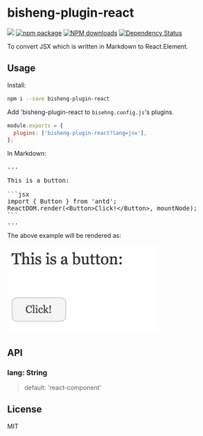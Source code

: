 # bisheng-plugin-react

[![](https://img.shields.io/travis/benjycui/bisheng-plugin-react.svg?style=flat-square)](https://travis-ci.org/benjycui/bisheng-plugin-react)
[![npm package](https://img.shields.io/npm/v/bisheng-plugin-react.svg?style=flat-square)](https://www.npmjs.org/package/bisheng-plugin-react)
[![NPM downloads](http://img.shields.io/npm/dm/bisheng-plugin-react.svg?style=flat-square)](https://npmjs.org/package/bisheng-plugin-react)
[![Dependency Status](https://david-dm.org/benjycui/bisheng-plugin-react.svg?style=flat-square)](https://david-dm.org/benjycui/bisheng-plugin-react)

To convert JSX which is written in Markdown to React.Element.

## Usage

Install:

```bash
npm i --save bisheng-plugin-react
```

Add 'bisheng-plugin-react to `bisehng.config.js`'s plugins.

```js
module.exports = {
  plugins: ['bisheng-plugin-react?lang=jsx'],
};
```

In Markdown:

<pre>
...

This is a button:

```jsx
import { Button } from 'antd';
ReactDOM.render(&lt;Button&gt;Click!&lt;/Button&gt;, mountNode);
```
...
</pre>

The above example will be rendered as:

![screenshot](https://raw.githubusercontent.com/benjycui/bisheng-plugin-react/master/screenshot.png)

## API

### lang: String

> default: 'react-component'

## License

MIT

